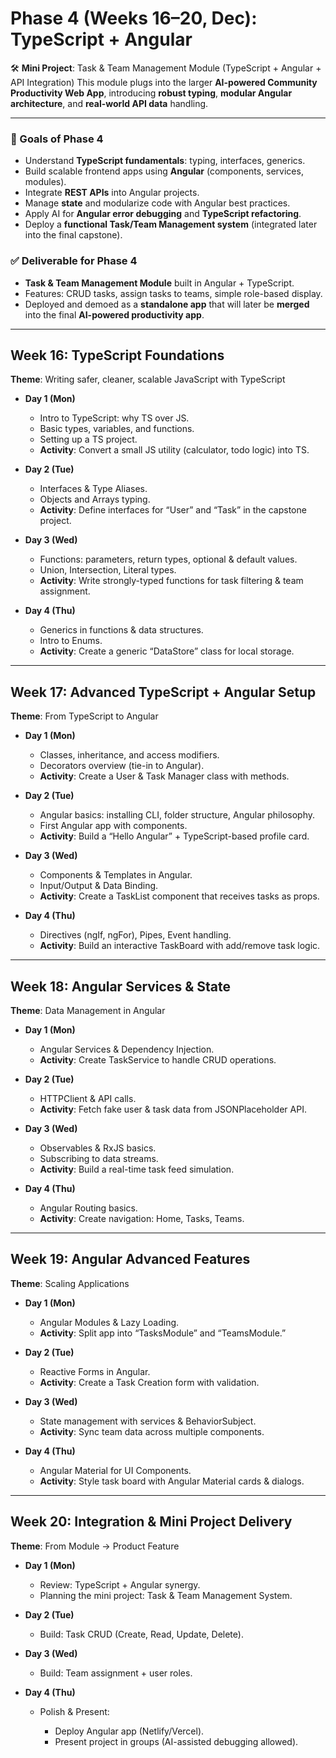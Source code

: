# Phase 4 (Weeks 16–20, Dec): TypeScript + Angular

🛠 **Mini Project**: Task & Team Management Module (TypeScript + Angular + API Integration)
This module plugs into the larger **AI-powered Community Productivity Web App**, introducing **robust typing**, **modular Angular architecture**, and **real-world API data** handling.

---

### 🎯 Goals of Phase 4

* Understand **TypeScript fundamentals**: typing, interfaces, generics.
* Build scalable frontend apps using **Angular** (components, services, modules).
* Integrate **REST APIs** into Angular projects.
* Manage **state** and modularize code with Angular best practices.
* Apply AI for **Angular error debugging** and **TypeScript refactoring**.
* Deploy a **functional Task/Team Management system** (integrated later into the final capstone).

### ✅ Deliverable for Phase 4

* **Task & Team Management Module** built in Angular + TypeScript.
* Features: CRUD tasks, assign tasks to teams, simple role-based display.
* Deployed and demoed as a **standalone app** that will later be **merged** into the final **AI-powered productivity app**.

---

## Week 16: TypeScript Foundations

**Theme**: Writing safer, cleaner, scalable JavaScript with TypeScript

* **Day 1 (Mon)**

  * Intro to TypeScript: why TS over JS.
  * Basic types, variables, and functions.
  * Setting up a TS project.
  * **Activity**: Convert a small JS utility (calculator, todo logic) into TS.

* **Day 2 (Tue)**

  * Interfaces & Type Aliases.
  * Objects and Arrays typing.
  * **Activity**: Define interfaces for “User” and “Task” in the capstone project.

* **Day 3 (Wed)**

  * Functions: parameters, return types, optional & default values.
  * Union, Intersection, Literal types.
  * **Activity**: Write strongly-typed functions for task filtering & team assignment.

* **Day 4 (Thu)**

  * Generics in functions & data structures.
  * Intro to Enums.
  * **Activity**: Create a generic “DataStore<T>” class for local storage.

---

## Week 17: Advanced TypeScript + Angular Setup

**Theme**: From TypeScript to Angular

* **Day 1 (Mon)**

  * Classes, inheritance, and access modifiers.
  * Decorators overview (tie-in to Angular).
  * **Activity**: Create a User & Task Manager class with methods.

* **Day 2 (Tue)**

  * Angular basics: installing CLI, folder structure, Angular philosophy.
  * First Angular app with components.
  * **Activity**: Build a “Hello Angular” + TypeScript-based profile card.

* **Day 3 (Wed)**

  * Components & Templates in Angular.
  * Input/Output & Data Binding.
  * **Activity**: Create a TaskList component that receives tasks as props.

* **Day 4 (Thu)**

  * Directives (ngIf, ngFor), Pipes, Event handling.
  * **Activity**: Build an interactive TaskBoard with add/remove task logic.

---

## Week 18: Angular Services & State

**Theme**: Data Management in Angular

* **Day 1 (Mon)**

  * Angular Services & Dependency Injection.
  * **Activity**: Create TaskService to handle CRUD operations.

* **Day 2 (Tue)**

  * HTTPClient & API calls.
  * **Activity**: Fetch fake user & task data from JSONPlaceholder API.

* **Day 3 (Wed)**

  * Observables & RxJS basics.
  * Subscribing to data streams.
  * **Activity**: Build a real-time task feed simulation.

* **Day 4 (Thu)**

  * Angular Routing basics.
  * **Activity**: Create navigation: Home, Tasks, Teams.

---

## Week 19: Angular Advanced Features

**Theme**: Scaling Applications

* **Day 1 (Mon)**

  * Angular Modules & Lazy Loading.
  * **Activity**: Split app into “TasksModule” and “TeamsModule.”

* **Day 2 (Tue)**

  * Reactive Forms in Angular.
  * **Activity**: Create a Task Creation form with validation.

* **Day 3 (Wed)**

  * State management with services & BehaviorSubject.
  * **Activity**: Sync team data across multiple components.

* **Day 4 (Thu)**

  * Angular Material for UI Components.
  * **Activity**: Style task board with Angular Material cards & dialogs.

---

## Week 20: Integration & Mini Project Delivery

**Theme**: From Module → Product Feature

* **Day 1 (Mon)**

  * Review: TypeScript + Angular synergy.
  * Planning the mini project: Task & Team Management System.

* **Day 2 (Tue)**

  * Build: Task CRUD (Create, Read, Update, Delete).

* **Day 3 (Wed)**

  * Build: Team assignment + user roles.

* **Day 4 (Thu)**

  * Polish & Present:

    * Deploy Angular app (Netlify/Vercel).
    * Present project in groups (AI-assisted debugging allowed).
